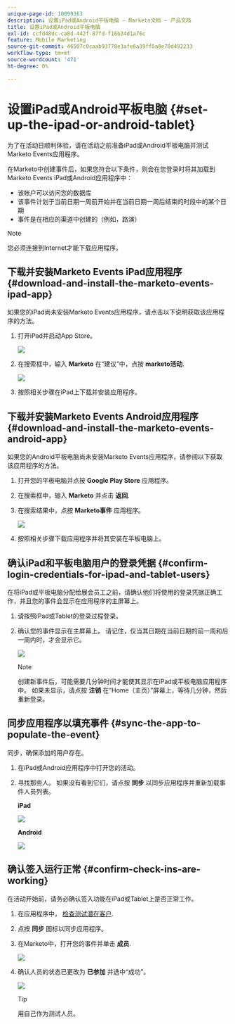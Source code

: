 ```yaml
---
unique-page-id: 10099363
description: 设置iPad或Android平板电脑 — Marketo文档 — 产品文档
title: 设置iPad或Android平板电脑
exl-id: ccfd48dc-ca8d-442f-87fd-f16b34d1a76c
feature: Mobile Marketing
source-git-commit: 46507c0caab93778e3afe6a39ff5a8e70d492233
workflow-type: tm+mt
source-wordcount: '471'
ht-degree: 0%

---
```


# 设置iPad或Android平板电脑 {#set-up-the-ipad-or-android-tablet}

为了在活动日顺利体验，请在活动之前准备iPad或Android平板电脑并测试Marketo Events应用程序。

在Marketo中创建事件后，如果您符合以下条件，则会在您登录时将其加载到Marketo Events iPad或Android应用程序中：

* 该帐户可以访问您的数据库
* 该事件计划于当前日期一周前开始并在当前日期一周后结束的时段中的某个日期
* 事件是在相应的渠道中创建的（例如，路演）

>[!NOTE]
>
>您必须连接到Internet才能下载应用程序。

## 下载并安装Marketo Events iPad应用程序 {#download-and-install-the-marketo-events-ipad-app}

如果您的iPad尚未安装Marketo Events应用程序，请点击以下说明获取该应用程序的方法。

1. 打开iPad并启动App Store。

   ![](assets/set-up-the-ipad-or-android-tablet-1.png)

1. 在搜索框中，输入 **Marketo** 在“建议”中，点按 **marketo活动**.

   ![](assets/set-up-the-ipad-or-android-tablet-2.png)

1. 按照相关步骤在iPad上下载并安装应用程序。

## 下载并安装Marketo Events Android应用程序 {#download-and-install-the-marketo-events-android-app}

如果您的Android平板电脑尚未安装Marketo Events应用程序，请参阅以下获取该应用程序的方法。

1. 打开您的平板电脑并点按 **Google Play Store** 应用程序。
1. 在搜索框中，输入 **Marketo** 并点击 **返回**.
1. 在搜索结果中，点按 **Marketo事件** 应用程序。

   ![](assets/set-up-the-ipad-or-android-tablet-3.png)

1. 按照相关步骤下载应用程序并将其安装在平板电脑上。

## 确认iPad和平板电脑用户的登录凭据 {#confirm-login-credentials-for-ipad-and-tablet-users}

在将iPad或平板电脑分配给展会员工之前，请确认他们将使用的登录凭据正确工作，并且您的事件会显示在应用程序的主屏幕上。

1. 请按照iPad或Tablet的登录过程登录。
1. 确认您的事件显示在主屏幕上。 请记住，仅当其日期在当前日期的前一周和后一周内时，才会显示它。

   ![](assets/set-up-the-ipad-or-android-tablet-4.png)

   >[!NOTE]
   >
   >创建新事件后，可能需要几分钟时间才能使其显示在iPad或平板电脑应用程序中。 如果未显示，请点按 **注销** 在“Home（主页）”屏幕上，等待几分钟，然后重新登录。

## 同步应用程序以填充事件 {#sync-the-app-to-populate-the-event}

同步，确保添加的用户存在。

1. 在iPad或Android应用程序中打开您的活动。
1. 寻找那些人。 如果没有看到它们，请点按 **同步** 以同步应用程序并重新加载事件人员列表。

   **iPad**

   ![](assets/set-up-the-ipad-or-android-tablet-5.png)

   **Android**

   ![](assets/set-up-the-ipad-or-android-tablet-6.png)

## 确认签入运行正常 {#confirm-check-ins-are-working}

在活动开始前，请务必确认签入功能在iPad或Tablet上是否正常工作。

1. 在应用程序中， [检查测试潜在客户](/help/marketo/product-docs/core-marketo-concepts/mobile-apps/event-check-in/check-people-into-your-event-from-your-tablet.md).
1. 点按 **同步** 图标以同步应用程序。
1. 在Marketo中，打开您的事件并单击 **成员**.

   ![](assets/set-up-the-ipad-or-android-tablet-7.png)

1. 确认人员的状态已更改为 **已参加** 并选中“成功”。

   ![](assets/set-up-the-ipad-or-android-tablet-8.png)

   >[!TIP]
   >
   >用自己作为测试人员。
